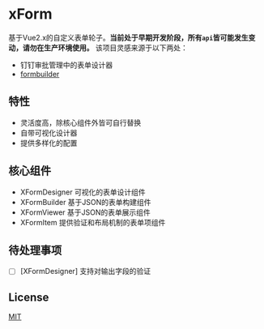 # xForm
基于Vue2.x的自定义表单轮子。**当前处于早期开发阶段，所有`api`皆可能发生变动，请勿在生产环境使用。** 该项目灵感来源于以下两处：
- 钉钉审批管理中的表单设计器
- [formbuilder](https://github.com/dobtco/formbuilder)

## 特性
- 灵活度高，除核心组件外皆可自行替换
- 自带可视化设计器
- 提供多样化的配置

## 核心组件
- XFormDesigner   可视化的表单设计组件
- XFormBuilder    基于JSON的表单构建组件
- XFormViewer     基于JSON的表单展示组件
- XFormItem       提供验证和布局机制的表单项组件

## 待处理事项
- [ ] [XFormDesigner] 支持对输出字段的验证

## License
[MIT](LICENSE)